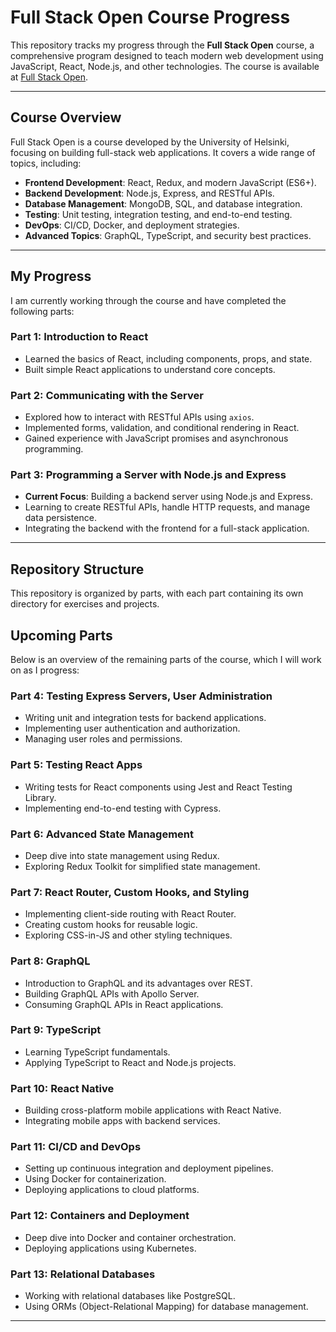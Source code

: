 # Full Stack Open Course Progress

This repository tracks my progress through the **Full Stack Open** course, a comprehensive program designed to teach modern web development using JavaScript, React, Node.js, and other technologies. The course is available at [Full Stack Open](https://fullstackopen.com/es/).

---

## Course Overview

Full Stack Open is a course developed by the University of Helsinki, focusing on building full-stack web applications. It covers a wide range of topics, including:

- **Frontend Development**: React, Redux, and modern JavaScript (ES6+).
- **Backend Development**: Node.js, Express, and RESTful APIs.
- **Database Management**: MongoDB, SQL, and database integration.
- **Testing**: Unit testing, integration testing, and end-to-end testing.
- **DevOps**: CI/CD, Docker, and deployment strategies.
- **Advanced Topics**: GraphQL, TypeScript, and security best practices.

---

## My Progress

I am currently working through the course and have completed the following parts:

### Part 1: Introduction to React
- Learned the basics of React, including components, props, and state.
- Built simple React applications to understand core concepts.

### Part 2: Communicating with the Server
- Explored how to interact with RESTful APIs using `axios`.
- Implemented forms, validation, and conditional rendering in React.
- Gained experience with JavaScript promises and asynchronous programming.

### Part 3: Programming a Server with Node.js and Express
- **Current Focus**: Building a backend server using Node.js and Express.
- Learning to create RESTful APIs, handle HTTP requests, and manage data persistence.
- Integrating the backend with the frontend for a full-stack application.

---

## Repository Structure

This repository is organized by parts, with each part containing its own directory for exercises and projects.

## Upcoming Parts

Below is an overview of the remaining parts of the course, which I will work on as I progress:

### Part 4: Testing Express Servers, User Administration
- Writing unit and integration tests for backend applications.
- Implementing user authentication and authorization.
- Managing user roles and permissions.

### Part 5: Testing React Apps
- Writing tests for React components using Jest and React Testing Library.
- Implementing end-to-end testing with Cypress.

### Part 6: Advanced State Management
- Deep dive into state management using Redux.
- Exploring Redux Toolkit for simplified state management.

### Part 7: React Router, Custom Hooks, and Styling
- Implementing client-side routing with React Router.
- Creating custom hooks for reusable logic.
- Exploring CSS-in-JS and other styling techniques.

### Part 8: GraphQL
- Introduction to GraphQL and its advantages over REST.
- Building GraphQL APIs with Apollo Server.
- Consuming GraphQL APIs in React applications.

### Part 9: TypeScript
- Learning TypeScript fundamentals.
- Applying TypeScript to React and Node.js projects.

### Part 10: React Native
- Building cross-platform mobile applications with React Native.
- Integrating mobile apps with backend services.

### Part 11: CI/CD and DevOps
- Setting up continuous integration and deployment pipelines.
- Using Docker for containerization.
- Deploying applications to cloud platforms.

### Part 12: Containers and Deployment
- Deep dive into Docker and container orchestration.
- Deploying applications using Kubernetes.

### Part 13: Relational Databases
- Working with relational databases like PostgreSQL.
- Using ORMs (Object-Relational Mapping) for database management.

---
